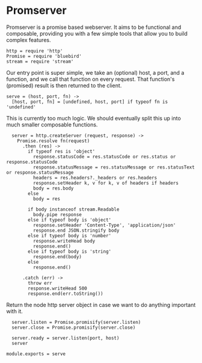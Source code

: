 Promserver
==========

Promserver is a promise based webserver. It aims to be functional and
composable, providing you with a few simple tools that allow you to build
complex features.

    http = require 'http'
    Promise = require 'bluebird'
    stream = require 'stream'

Our entry point is super simple, we take an (optional) host, a port, and a
function, and we call that function on every request. That function's
(promised) result is then returned to the client.

    serve = (host, port, fn) ->
      [host, port, fn] = [undefined, host, port] if typeof fn is 'undefined'


This is currently too much logic. We should eventually split this up into much
smaller composable functions.

      server = http.createServer (request, response) ->
        Promise.resolve fn(request)
          .then (res) ->
            if typeof res is 'object'
              response.statusCode = res.statusCode or res.status or response.statusCode
              response.statusMessage = res.statusMessage or res.statusText or response.statusMessage
              headers = res.headers?._headers or res.headers
              response.setHeader k, v for k, v of headers if headers
              body = res.body
            else
              body = res

            if body instanceof stream.Readable
              body.pipe response
            else if typeof body is 'object'
              response.setHeader 'Content-Type', 'application/json'
              response.end JSON.stringify body
            else if typeof body is 'number'
              response.writeHead body
              response.end()
            else if typeof body is 'string'
              response.end(body)
            else
              response.end()

          .catch (err) ->
            throw err
            response.writeHead 500
            response.end(err.toString())

Return the node http server object in case we want to do anything important
with it.

      server.listen = Promise.promisify(server.listen)
      server.close = Promise.promisify(server.close)

      server.ready = server.listen(port, host)
      server

    module.exports = serve

